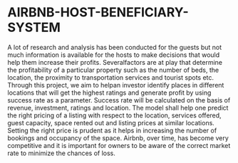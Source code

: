 # AIRBNB-HOST-BENEFICIARY-SYSTEM
A lot of research and analysis has been conducted for the guests but not much information is  available  for  the  hosts to  make  decisions that  would  help  them increase  their  profits. Severalfactors are at play that determine the profitability of a particular property such as the number of beds,  the  location,  the  proximity  to  transportation  services  and  tourist  spots  etc.  Through  this project, we aim to helpan investor identify places in different locations that will get the highest ratings and generate profit by using success rate as a parameter. Success rate will be calculated on the basis of revenue, investment, ratings and location. The model shall help one predict the right pricing of a listing with respect to the location, services offered, guest capacity, space rented out and listing prices at similar locations. Setting the right price is prudent as it helps in increasing the number of bookings and occupancy of the space. Airbnb, over time, has become very competitive and it is important for owners to be aware of the correct market rate to minimize the chances of loss.
